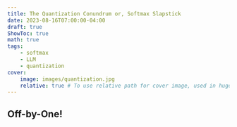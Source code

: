 ```yaml
---
title: The Quantization Conundrum or, Softmax Slapstick
date: 2023-08-16T07:00:00-04:00
draft: true
ShowToc: true
math: true
tags: 
    - softmax
    - LLM
    - quantization
cover:
    image: images/quantization.jpg
    relative: true # To use relative path for cover image, used in hugo Page-bundles
---
```


## Off-by-One!

